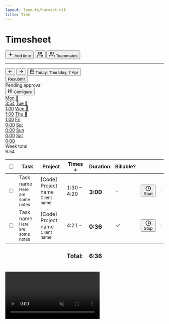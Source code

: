 ```yaml
---
layout: layouts/harvest.njk
title: Time
---
```


<main>
  <div class="flex justify-space-between mb-16">
    <div class="flex">
      <h1>Timesheet</h1>
    </div>
    <div class="flex">
      <button class="button primary">
        <svg xmlns="http://www.w3.org/2000/svg" width="18" height="18" viewBox="0 0 24 24" fill="none" stroke="currentColor" stroke-width="2" stroke-linecap="round" stroke-linejoin="round"><line x1="12" y1="5" x2="12" y2="19"></line><line x1="5" y1="12" x2="19" y2="12"></line></svg>
        Add time
      </button>
      <button class="button button-icon show-mobile">
        <svg xmlns="http://www.w3.org/2000/svg" width="18" height="18" viewBox="0 0 24 24" fill="none" stroke="currentColor" stroke-width="2" stroke-linecap="round" stroke-linejoin="round"><path d="M17 21v-2a4 4 0 0 0-4-4H5a4 4 0 0 0-4 4v2"></path><circle cx="9" cy="7" r="4"></circle><path d="M23 21v-2a4 4 0 0 0-3-3.87"></path><path d="M16 3.13a4 4 0 0 1 0 7.75"></path></svg>
      </button>
      <button class="button show-desktop">
        <svg xmlns="http://www.w3.org/2000/svg" width="18" height="18" viewBox="0 0 24 24" fill="none" stroke="currentColor" stroke-width="2" stroke-linecap="round" stroke-linejoin="round"><path d="M17 21v-2a4 4 0 0 0-4-4H5a4 4 0 0 0-4 4v2"></path><circle cx="9" cy="7" r="4"></circle><path d="M23 21v-2a4 4 0 0 0-3-3.87"></path><path d="M16 3.13a4 4 0 0 1 0 7.75"></path></svg>
        Teammates
      </button>
    </div>
  </div>

  <hr class="mt-16 mb-16">

  <div class="flex justify-space-between filters">
    <div class="flex">
      <div class="button-group">
        <button class="button button-sm button-icon"><svg xmlns="http://www.w3.org/2000/svg" width="15" height="15" viewBox="0 0 24 24" fill="none" stroke="currentColor" stroke-width="2" stroke-linecap="round" stroke-linejoin="round"><line x1="19" y1="12" x2="5" y2="12"></line><polyline points="12 19 5 12 12 5"></polyline></svg></button>
        <button class="button button-sm button-icon"><svg xmlns="http://www.w3.org/2000/svg" width="15" height="15" viewBox="0 0 24 24" fill="none" stroke="currentColor" stroke-width="2" stroke-linecap="round" stroke-linejoin="round"><line x1="5" y1="12" x2="19" y2="12"></line><polyline points="12 5 19 12 12 19"></polyline></svg></button>
        <button class="button button-sm"><svg xmlns="http://www.w3.org/2000/svg" width="15" height="15" viewBox="0 0 24 24" fill="none" stroke="currentColor" stroke-width="2" stroke-linecap="round" stroke-linejoin="round"><rect x="3" y="4" width="18" height="18" rx="2" ry="2"></rect><line x1="16" y1="2" x2="16" y2="6"></line><line x1="8" y1="2" x2="8" y2="6"></line><line x1="3" y1="10" x2="21" y2="10"></line></svg> Today: <span>Thursday, 7 Apr</span></button>
      </div>
      <button class="button button-sm">Resubmit</button>
      <div class="badge pending ml-4">Pending approval</div>
    </div>
    <div class="flex">
      <button class="button button-sm"><svg xmlns="http://www.w3.org/2000/svg" width="15" height="15" viewBox="0 0 24 24" fill="none" stroke="currentColor" stroke-width="2" stroke-linecap="round" stroke-linejoin="round"><line x1="4" y1="21" x2="4" y2="14"></line><line x1="4" y1="10" x2="4" y2="3"></line><line x1="12" y1="21" x2="12" y2="12"></line><line x1="12" y1="8" x2="12" y2="3"></line><line x1="20" y1="21" x2="20" y2="16"></line><line x1="20" y1="12" x2="20" y2="3"></line><line x1="1" y1="14" x2="7" y2="14"></line><line x1="9" y1="8" x2="15" y2="8"></line><line x1="17" y1="16" x2="23" y2="16"></line></svg> Configure</button>
    </div>
  </div>

  <div class="tabs time-tabs mt-16">
    <nav>
      <a href="#">Mon 🎉<br>3:54</a>
      <a href="#">Tue 🎉<br>1:00</a>
      <a href="#">Wed 🎉<br>1:00</a>
      <a href="#" class="is-selected">Thu 🎉<br>1:00</a>
      <a href="#">Fri<br>0:00</a>
      <a href="#">Sat<br>0:00</a>
      <a href="#">Sun<br>0:00</a>
      <a href="#">Sat<br>0:00</a>
      <div><span class="nowrap">Week total</span><br>6:54</div>
    </nav>
  </div>

  <div class="table-wrapper">
    <table border="0" class="table time-table" cellpadding="0" cellspacing="0">
      <thead>
        <tr>
          <th class="no-width"><input type="checkbox"></th>
          <th>Task</th>
          <th>Project</th>
          <th class="is-sorted">Times <svg xmlns="http://www.w3.org/2000/svg" width="16" height="16" viewBox="0 0 24 24" fill="none" stroke="currentColor" stroke-width="2" stroke-linecap="round" stroke-linejoin="round" class="feather feather-arrow-down"><line x1="12" y1="5" x2="12" y2="19"></line><polyline points="19 12 12 19 5 12"></polyline></svg></th>
          <th class="no-width text-right">Duration</th>
          <th class="no-width no-width text-center">Billable?</th>
          <th class="no-width pr-0"></th>
          <th class="no-width"></th>
        </tr>
      </thead>
      <tbody>
        <tr>
          <td class="no-width"><input type="checkbox"></td>
          <td>
            Task name<br>
            <small class="color-secondary">Here are some notes</small>
          </td>
          <td>
            [Code] Project name<br>
            <small class="color-secondary">Client name</small>
          </td>
          <td class="nowrap">
            1:30 – 4:20
          </td>
          <td class="no-width text-right nowrap">
            <h3>3:00</h3>
          </td>
          <td class="no-width text-center">-</td>
          <td class="no-width pr-0">
            <button class="button"><svg xmlns="http://www.w3.org/2000/svg" width="18" height="18" viewBox="0 0 24 24" fill="none" stroke="currentColor" stroke-width="2" stroke-linecap="round" stroke-linejoin="round"><circle cx="12" cy="12" r="10"></circle><polyline points="12 6 12 12 16 14"></polyline></svg> Start</button>
          </td>
          <td class="no-width">
            <a href="#" class="button button-sm button-empty button-icon">
              <svg xmlns="http://www.w3.org/2000/svg" width="17" height="17" viewBox="0 0 24 24" fill="none" stroke="currentColor" stroke-width="3" stroke-linecap="round" stroke-linejoin="round"><circle cx="12" cy="12" r="1"></circle><circle cx="20" cy="12" r="1"></circle><circle cx="4" cy="12" r="1"></circle></svg>
            </a>
          </td>
        </tr>
        <tr class="is-running">
          <td class="no-width"><input type="checkbox"></td>
          <td>
            Task name<br>
            <small class="color-secondary">Here are some notes</small>
          </td>
          <td>
            [Code] Project name<br>
            <small class="color-secondary">Client name</small>
          </td>
          <td class="nowrap">
            4:21 –
          </td>
          <td class="no-width text-right nowrap">
            <h3>0:36</h3>
          </td>
          <td class="no-width text-center"><svg xmlns="http://www.w3.org/2000/svg" width="18" height="18" viewBox="0 0 24 24" fill="none" stroke="currentColor" stroke-width="2" stroke-linecap="round" stroke-linejoin="round" style="vertical-align:middle"><polyline points="20 6 9 17 4 12"></polyline></svg></td>
          <td class="no-width pr-0">
            <button class="button running">
              <svg xmlns="http://www.w3.org/2000/svg" width="18" height="18" viewBox="0 0 24 24" fill="none" stroke="currentColor" stroke-width="2" stroke-linecap="round" stroke-linejoin="round" aria-hidden="true">
                <circle cx="12" cy="12" r="10"></circle>
                <line x1="12" y1="6" x2="12" y2="12">
                  <animateTransform attributeName="transform" attributeType="XML" type="rotate" from="0 12 12" to="360 12 12" dur="3s" repeatCount="indefinite"></animateTransform>
                </line>
                <line x1="16" y1="14" x2="12" y2="12">
                  <animateTransform attributeName="transform" attributeType="XML" type="rotate" from="0 12 12" to="360 12 12" dur="30s" repeatCount="indefinite"></animateTransform>
                </line>
              </svg>
              Stop
            </button>
          </td>
          <td class="no-width">
            <a href="#" class="button button-sm button-empty button-icon">
              <svg xmlns="http://www.w3.org/2000/svg" width="17" height="17" viewBox="0 0 24 24" fill="none" stroke="currentColor" stroke-width="3" stroke-linecap="round" stroke-linejoin="round"><circle cx="12" cy="12" r="1"></circle><circle cx="20" cy="12" r="1"></circle><circle cx="4" cy="12" r="1"></circle></svg>
            </a>
          </td>
        </tr>
      </tbody>
      <tfoot>
        <tr>
          <td class="no-width"></td>
          <td></td>
          <td></td>
          <td class="text-right"><h3 class="text-400 color-secondary">Total:</h3></td>
          <td class="no-width text-right"><h3>6:36</h3></td>
          <td class="no-width"></td>
          <td class="no-width"></td>
          <td class="no-width"></td>
        </tr>
      </tfoot>
    </table>
    <video class="aura-background" autoplay="" loop="" muted="" poster="">
      <source src="https://www.getharvest.com/hubfs/video/aura-left-right.mp4" type="video/mp4">
    </video>
  </div>
</main>
